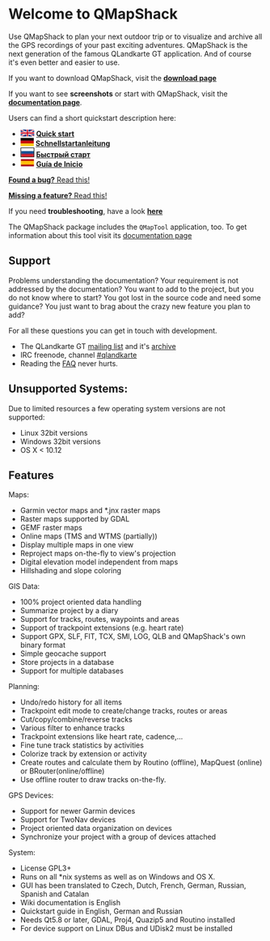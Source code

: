 # Welcome to QMapShack

Use QMapShack to plan your next outdoor trip or to visualize and archive all the GPS recordings of your past exciting adventures. QMapShack is the next generation of the famous QLandkarte GT application. And of course it's even better and easier to use.

If you want to download QMapShack, visit the [**download page**](https://github.com/Maproom/qmapshack/releases)

If you want to see **screenshots** or start with QMapShack, visit the [**documentation page**](DocMain).

Users can find a short quickstart description here: 

* ![UK flag](images/DocGettingStarted/FlagUk.jpg)  [__Quick start__](DocQuickStartEnglish "English quickstart description")
* ![German flag](images/DocGettingStarted/FlagDe.jpg)  [__Schnellstartanleitung__](DocQuickStartGerman "German quickstart description")
* ![Russian flag](images/DocGettingStarted/FlagRu.jpg)  [__Быстрый старт__](DocQuickStartRussian "Russian quickstart description")
* ![Spanish flag](images/DocGettingStarted/FlagEs.jpg)  [__Guía de Inicio__](DocQuickStartSpanish "Spanish quickstart description")

[**Found a bug?** Read this!](ReportBugs)

[**Missing a feature?** Read this!](RequestFeatures)

If you need **troubleshooting**, have a look [**here**](TroubleShooting)

The QMapShack package includes the `QMapTool` application, too. To get information about this tool visit its [documentation page](QMTDocMain "QMapTool documentation")

## Support

Problems understanding the documentation? Your requirement is not addressed by the documentation? You want to add to the project, but you do not know where to start? You got lost in the source code and need some guidance? You just want to brag about the crazy new feature you plan to add? 

For all these questions you can get in touch with development.

* The QLandkarte GT [mailing list](https://sourceforge.net/projects/qlandkartegt/lists/qlandkartegt-users) and it's [archive](http://news.gmane.org/gmane.comp.gis.qlandkartegt.user)
* IRC freenode, channel [#qlandkarte](https://webchat.freenode.net/?channels=#qlandkarte)
* Reading the [FAQ](DocMain#getting-help) never hurts.

## Unsupported Systems:
Due to limited resources a few operating system versions are not supported:

* Linux 32bit versions
* Windows 32bit versions
* OS X < 10.12

## Features

Maps:

* Garmin vector maps and *.jnx raster maps
* Raster maps supported by GDAL
* GEMF raster maps
* Online maps (TMS and WTMS (partially))
* Display multiple maps in one view
* Reproject maps on-the-fly to view's projection
* Digital elevation model independent from maps
* Hillshading and slope coloring

GIS Data:

* 100% project oriented data handling
* Summarize project by a diary
* Support for tracks, routes, waypoints and areas
* Support of trackpoint extensions (e.g. heart rate)
* Support GPX, SLF, FIT, TCX, SMl, LOG, QLB and QMapShack's own binary format
* Simple geocache support
* Store projects in a database
* Support for multiple databases

Planning:

* Undo/redo history for all items
* Trackpoint edit mode to create/change tracks, routes or areas
* Cut/copy/combine/reverse tracks
* Various filter to enhance tracks
* Trackpoint extensions like heart rate, cadence,...
* Fine tune track statistics by activities
* Colorize track by extension or activity
* Create routes and calculate them by Routino (offline), MapQuest (online) or BRouter(online/offline)
* Use offline router to draw tracks on-the-fly.

GPS Devices:

* Support for newer Garmin devices
* Support for TwoNav devices
* Project oriented data organization on devices
* Synchronize your project with a group of devices attached 

System:

* License GPL3+
* Runs on all *nix systems as well as on Windows and OS X.
* GUI has been translated to Czech, Dutch, French, German, Russian, Spanish and Catalan
* Wiki documentation is English 
* Quickstart guide in English, German and Russian
* Needs Qt5.8 or later, GDAL, Proj4, Quazip5 and Routino installed
* For device support on Linux DBus and UDisk2 must be installed
